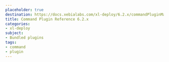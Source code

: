 ```yaml
---
placeholder: true
destination: https://docs.xebialabs.com/xl-deploy/6.2.x/commandPluginManual.html
title: Command Plugin Reference 6.2.x
categories:
- xl-deploy
subject:
- Bundled plugins
tags:
- command
- plugin
---
```


